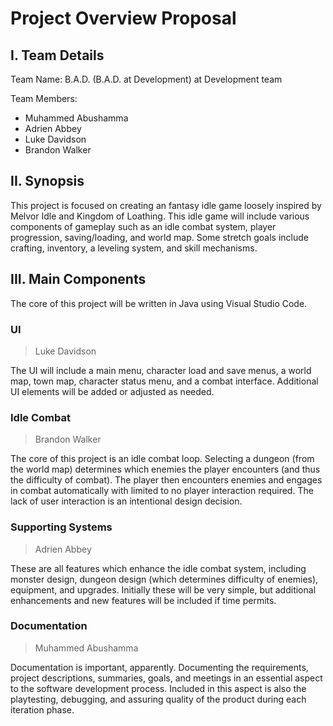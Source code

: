 # Project Overview Proposal

## I. Team Details
Team Name: B.A.D. (B.A.D. at Development) at Development team

Team Members:
* Muhammed Abushamma
* Adrien Abbey
* Luke Davidson
* Brandon Walker

## II. Synopsis
This project is focused on creating an fantasy idle game loosely inspired by Melvor Idle and Kingdom of Loathing. This idle game will include various components of gameplay such as an idle combat system, player progression, saving/loading, and world map. Some stretch goals include crafting, inventory, a leveling system, and skill mechanisms.

## III. Main Components
The core of this project will be written in Java using Visual Studio Code.

### UI
> Luke Davidson

The UI will include a main menu, character load and save menus, a world map, town map, character status menu, and a combat interface.  Additional UI elements will be added or adjusted as needed.

### Idle Combat
> Brandon Walker

The core of this project is an idle combat loop.  Selecting a dungeon (from the world map) determines which enemies the player encounters (and thus the difficulty of combat).  The player then encounters enemies and engages in combat automatically with limited to no player interaction required.  The lack of user interaction is an intentional design decision.

### Supporting Systems
> Adrien Abbey

These are all features which enhance the idle combat system, including monster design, dungeon design (which determines difficulty of enemies), equipment, and upgrades.  Initially these will be very simple, but additional enhancements and new features will be included if time permits.

### Documentation
> Muhammed Abushamma

Documentation is important, apparently. Documenting the requirements, project descriptions, summaries, goals, and meetings in an essential aspect to the software development process. Included in this aspect is also the playtesting, debugging, and assuring quality of the product during each iteration phase. 
